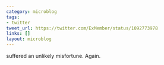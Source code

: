 ```yaml
---
category: microblog
tags:
- twitter
tweet_url: https://twitter.com/ExMember/status/1092773978
links: []
layout: microblog
---
```

suffered an unlikely misfortune. Again.
